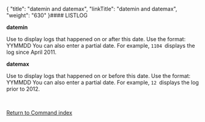 {
    "title": "datemin and datemax",
    "linkTitle": "datemin and datemax",
    "weight": "630"
}#### LISTLOG

****datemin****

Use to display logs that happened on or after this date. Use the format: YYMMDD You can also enter a partial date. For example, `1104 `displays the log since April 2011.

****datemax****

Use to display logs that happened on or before this date. Use the format: YYMMDD You can also enter a partial date. For example, `12 `displays the log prior to 2012.

 

[Return to Command index](../../)

